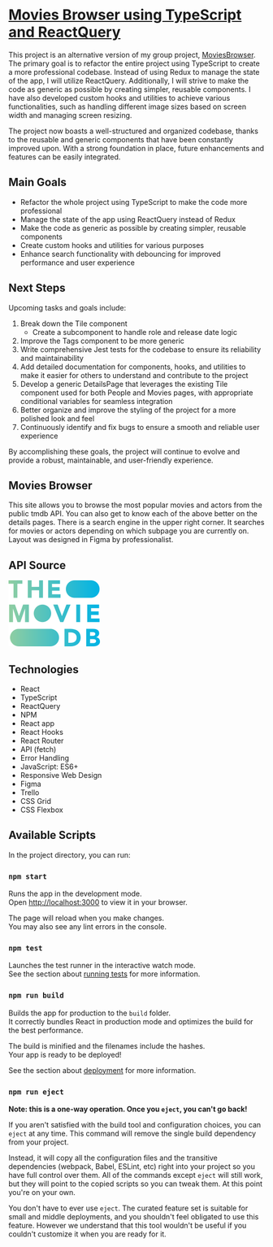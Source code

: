 # [Movies Browser using TypeScript and ReactQuery](https://kaniewskisoftware.github.io/movies-browser-ts-rq/)

This project is an alternative version of my group project, [MoviesBrowser](https://kaniewskisoftware.github.io/movie-browser/). The primary goal is to refactor the entire project using TypeScript to create a more professional codebase. Instead of using Redux to manage the state of the app, I will utilize ReactQuery. Additionally, I will strive to make the code as generic as possible by creating simpler, reusable components. I have also developed custom hooks and utilities to achieve various functionalities, such as handling different image sizes based on screen width and managing screen resizing.

The project now boasts a well-structured and organized codebase, thanks to the reusable and generic components that have been constantly improved upon. With a strong foundation in place, future enhancements and features can be easily integrated.

## Main Goals

- Refactor the whole project using TypeScript to make the code more professional
- Manage the state of the app using ReactQuery instead of Redux
- Make the code as generic as possible by creating simpler, reusable components
- Create custom hooks and utilities for various purposes
- Enhance search functionality with debouncing for improved performance and user experience


## Next Steps

Upcoming tasks and goals include:

1. Break down the Tile component
   - Create a subcomponent to handle role and release date logic
2. Improve the Tags component to be more generic
3. Write comprehensive Jest tests for the codebase to ensure its reliability and maintainability
4. Add detailed documentation for components, hooks, and utilities to make it easier for others to understand and contribute to the project
5. Develop a generic DetailsPage that leverages the existing Tile component used for both People and Movies pages, with appropriate conditional variables for seamless integration
6. Better organize and improve the styling of the project for a more polished look and feel
7. Continuously identify and fix bugs to ensure a smooth and reliable user experience


By accomplishing these goals, the project will continue to evolve and provide a robust, maintainable, and user-friendly experience.

## Movies Browser

This site allows you to browse the most popular movies and actors from the public tmdb API. You can also get to know each of the above better on the details pages. There is a search engine in the upper right corner. It searches for movies or actors depending on which subpage you are currently on. Layout was designed in Figma by professionalist.

<!-- ## Preview

!["Preview of the page"](animation.gif) -->

## API Source

[![TMDB](tmdblogo.png)](https://www.themoviedb.org/)

## Technologies

- React
- TypeScript
- ReactQuery
- NPM
- React app
- React Hooks
- React Router
- API (fetch)
- Error Handling
- JavaScript: ES6+
- Responsive Web Design
- Figma
- Trello
- CSS Grid
- CSS Flexbox

## Available Scripts

In the project directory, you can run:

### `npm start`

Runs the app in the development mode.\
Open [http://localhost:3000](http://localhost:3000) to view it in your browser.

The page will reload when you make changes.\
You may also see any lint errors in the console.

### `npm test`

Launches the test runner in the interactive watch mode.\
See the section about [running tests](https://facebook.github.io/create-react-app/docs/running-tests) for more information.

### `npm run build`

Builds the app for production to the `build` folder.\
It correctly bundles React in production mode and optimizes the build for the best performance.

The build is minified and the filenames include the hashes.\
Your app is ready to be deployed!

See the section about [deployment](https://facebook.github.io/create-react-app/docs/deployment) for more information.

### `npm run eject`

**Note: this is a one-way operation. Once you `eject`, you can't go back!**

If you aren't satisfied with the build tool and configuration choices, you can `eject` at any time. This command will remove the single build dependency from your project.

Instead, it will copy all the configuration files and the transitive dependencies (webpack, Babel, ESLint, etc) right into your project so you have full control over them. All of the commands except `eject` will still work, but they will point to the copied scripts so you can tweak them. At this point you're on your own.

You don't have to ever use `eject`. The curated feature set is suitable for small and middle deployments, and you shouldn't feel obligated to use this feature. However we understand that this tool wouldn't be useful if you couldn't customize it when you are ready for it.
